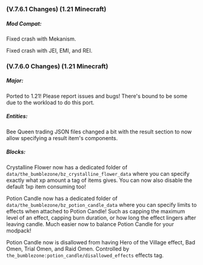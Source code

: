 ### **(V.7.6.1 Changes) (1.21 Minecraft)**

##### Mod Compat:
Fixed crash with Mekanism.

Fixed crash with JEI, EMI, and REI.


### **(V.7.6.0 Changes) (1.21 Minecraft)**

##### Major:
Ported to 1.21! Please report issues and bugs! There's bound to be some due to the workload to do this port.

##### Entities:
Bee Queen trading JSON files changed a bit with the result section to now allow specifying a result item's components.

##### Blocks:
Crystalline Flower now has a dedicated folder of `data/the_bumblezone/bz_crystalline_flower_data` where you can specify 
 exactly what xp amount a tag of items gives. You can now also disable the default 1xp item consuming too!

Potion Candle now has a dedicated folder of `data/the_bumblezone/bz_potion_candle_data` where you can specify limits
 to effects when attached to Potion Candle! Such as capping the maximum level of an effect, capping burn duration,
 or how long the effect lingers after leaving candle. Much easier now to balance Potion Candle for your modpack!

Potion Candle now is disallowed from having Hero of the Village effect, Bad Omen, Trial Omen, and Raid Omen. 
 Controlled by `the_bumblezone:potion_candle/disallowed_effects` effects tag.

